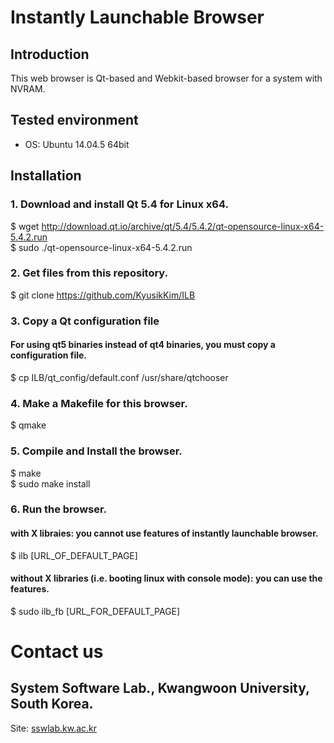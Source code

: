 # Instantly Launchable Browser

## Introduction
This web browser is Qt-based and Webkit-based browser for a system with NVRAM.


## Tested environment
 - OS: Ubuntu 14.04.5 64bit

## Installation
### 1. Download and install Qt 5.4 for Linux x64.
 $ wget http://download.qt.io/archive/qt/5.4/5.4.2/qt-opensource-linux-x64-5.4.2.run  
 $ sudo ./qt-opensource-linux-x64-5.4.2.run

### 2. Get files from this repository.
 $ git clone https://github.com/KyusikKim/ILB

### 3. Copy a Qt configuration file
#### For using qt5 binaries instead of qt4 binaries, you must copy a configuration file.
 $ cp ILB/qt_config/default.conf /usr/share/qtchooser

### 4. Make a Makefile for this browser.
 $ qmake

### 5. Compile and Install the browser.
 $ make  
 $ sudo make install

### 6. Run the browser.
#### with X libraies: you cannot use features of instantly launchable browser. 
 $ ilb [URL_OF_DEFAULT_PAGE]
#### without X libraries (i.e. booting linux with console mode): you can use the features.
 $ sudo ilb_fb [URL_FOR_DEFAULT_PAGE] 

# Contact us
## System Software Lab., Kwangwoon University, South Korea.
 Site: [sswlab.kw.ac.kr](https://sswlab.kw.ac.kr)

